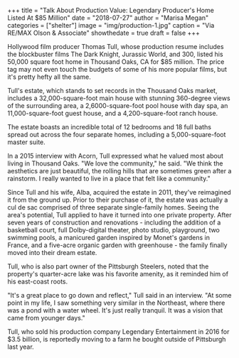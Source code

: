 +++
title = "Talk About Production Value: Legendary Producer's Home Listed At $85 Million"
date = "2018-07-27"
author = "Marisa Megan"
categories = ["shelter"]
image = "img/production-1.jpg"
caption = "Via RE/MAX Olson & Associate"
showthedate = true
draft = false
+++

Hollywood film producer Thomas Tull, whose production resume includes the blockbuster films The Dark Knight, Jurassic World, and 300, listed his 50,000 square foot home in Thousand Oaks, CA for $85 million. The price tag may not even touch the budgets of some of his more popular films, but it's pretty hefty all the same.

Tull's estate, which stands to set records in the Thousand Oaks market, includes a 32,000-square-foot main house with stunning 360-degree views of the surrounding area, a 2,6000-square-foot pool house with day spa, an 11,000-square-foot guest house, and a 4,200-square-foot ranch house.

The estate boasts an incredible total of 12 bedrooms and 18 full baths spread out across the four separate homes, including a 5,000-square-foot master suite.

In a 2015 interview with Acorn, Tull expressed what he valued most about living in Thousand Oaks. "We love the community," he said. "We think the aesthetics are just beautiful, the rolling hills that are sometimes green after a rainstorm. I really wanted to live in a place that felt like a community."

Since Tull and his wife, Alba, acquired the estate in 2011, they've reimagined it from the ground up. Prior to their purchase of it, the estate was actually a cul de sac comprised of three separate single-family homes. Seeing the area's potential, Tull applied to have it turned into one private property. After seven years of construction and renovations - including the addition of a basketball court, full Dolby-digital theater, photo studio, playground, two swimming pools, a manicured garden inspired by Monet's gardens in France, and a five-acre organic garden with greenhouse - the family finally moved into their dream estate.

Tull, who is also part owner of the Pittsburgh Steelers, noted that the property's quarter-acre lake was his favorite amenity, as it reminded him of his east-coast roots.

"It's a great place to go down and reflect," Tull said in an interview. "At some point in my life, I saw something very similar in the Northeast, where there was a pond with a water wheel. It's just really tranquil. It was a vision that came from younger days."

Tull, who sold his production company Legendary Entertainment in 2016 for $3.5 billion, is reportedly moving to a farm he bought outside of Pittsburgh last year.
